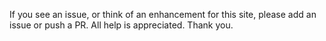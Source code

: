 If you see an issue, or think of an enhancement for this site, please add an issue or push a PR. All help is appreciated. Thank you.
